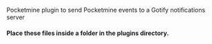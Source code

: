 Pocketmine plugin to send Pocketmine events to a Gotify notifications server

#### Place these files inside a folder in the plugins directory.

